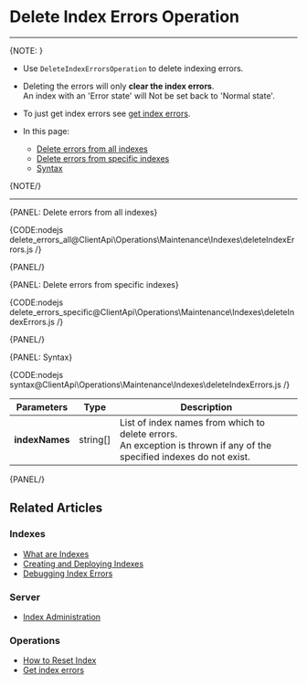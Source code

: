 # Delete Index Errors Operation

---

{NOTE: }

* Use `DeleteIndexErrorsOperation` to delete indexing errors.  

* Deleting the errors will only __clear the index errors__.  
  An index with an 'Error state' will Not be set back to 'Normal state'.  

* To just get index errors see [get index errors](../../../../client-api/operations/maintenance/indexes/get-index-errors). 

* In this page:
    * [Delete errors from all indexes](../../../../client-api/operations/maintenance/indexes/delete-index-errors#delete-errors-from-all-indexes)
    * [Delete errors from specific indexes](../../../../client-api/operations/maintenance/indexes/delete-index-errors#delete-errors-from-specific-indexes)
    * [Syntax](../../../../client-api/operations/maintenance/indexes/delete-index-errors#syntax)

{NOTE/}

---

{PANEL: Delete errors from all indexes}

{CODE:nodejs delete_errors_all@ClientApi\Operations\Maintenance\Indexes\deleteIndexErrors.js /}

{PANEL/}

{PANEL: Delete errors from specific indexes}

{CODE:nodejs delete_errors_specific@ClientApi\Operations\Maintenance\Indexes\deleteIndexErrors.js /}

{PANEL/}

{PANEL: Syntax}

{CODE:nodejs syntax@ClientApi\Operations\Maintenance\Indexes\deleteIndexErrors.js /}

| Parameters | Type | Description |
| - | - | - |
| __indexNames__ | string[] | List of index names from which to delete errors.<br>An exception is thrown if any of the specified indexes do not exist. |

{PANEL/}

## Related Articles

### Indexes

- [What are Indexes](../../../../indexes/what-are-indexes)
- [Creating and Deploying Indexes](../../../../indexes/creating-and-deploying)
- [Debugging Index Errors](../../../../indexes/troubleshooting/debugging-index-errors)

### Server

- [Index Administration](../../../../server/administration/index-administration)

### Operations

- [How to Reset Index](../../../../client-api/operations/maintenance/indexes/reset-index)
- [Get index errors](../../../../client-api/operations/maintenance/indexes/get-index-errors)
